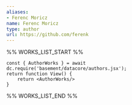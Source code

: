 ```yaml
---
aliases:
- Ferenc Moricz
name: Ferenc Moricz
type: author
url: https://github.com/ferenk
---
```



%% WORKS_LIST_START %%

```datacorejsx
const { AuthorWorks } = await dc.require('basement/datacore/authors.jsx');
return function View() {
    return <AuthorWorks/>
}
```
%% WORKS_LIST_END %%